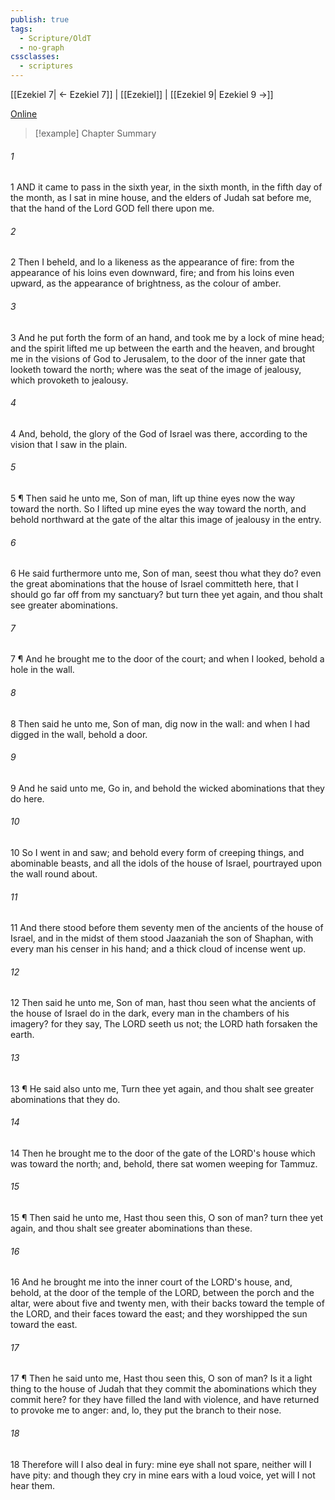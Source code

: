 ```yaml
---
publish: true
tags:
  - Scripture/OldT
  - no-graph
cssclasses:
  - scriptures
---
```

[[Ezekiel 7| ← Ezekiel 7]] | [[Ezekiel]] | [[Ezekiel 9| Ezekiel 9 →]]

[Online](https://churchofjesuschrist.org/study/scriptures/ot/ezek/8?lang=eng)

>[!example] Chapter Summary
>
###### 1
1 AND it came to pass in the sixth year, in the sixth month, in the fifth day of the month, as I sat in mine house, and the elders of Judah sat before me, that the hand of the Lord GOD fell there upon me.
###### 2
2 Then I beheld, and lo a likeness as the appearance of fire: from the appearance of his loins even downward, fire; and from his loins even upward, as the appearance of brightness, as the colour of amber.
###### 3
3 And he put forth the form of an hand, and took me by a lock of mine head; and the spirit lifted me up between the earth and the heaven, and brought me in the visions of God to Jerusalem, to the door of the inner gate that looketh toward the north; where was the seat of the image of jealousy, which provoketh to jealousy.
###### 4
4 And, behold, the glory of the God of Israel was there, according to the vision that I saw in the plain.
###### 5
5 ¶ Then said he unto me, Son of man, lift up thine eyes now the way toward the north.  So I lifted up mine eyes the way toward the north, and behold northward at the gate of the altar this image of jealousy in the entry.
###### 6
6 He said furthermore unto me, Son of man, seest thou what they do?  even the great abominations that the house of Israel committeth here, that I should go far off from my sanctuary?  but turn thee yet again, and thou shalt see greater abominations.
###### 7
7 ¶ And he brought me to the door of the court; and when I looked, behold a hole in the wall.
###### 8
8 Then said he unto me, Son of man, dig now in the wall: and when I had digged in the wall, behold a door.
###### 9
9 And he said unto me, Go in, and behold the wicked abominations that they do here.
###### 10
10 So I went in and saw; and behold every form of creeping things, and abominable beasts, and all the idols of the house of Israel, pourtrayed upon the wall round about.
###### 11
11 And there stood before them seventy men of the ancients of the house of Israel, and in the midst of them stood Jaazaniah the son of Shaphan, with every man his censer in his hand; and a thick cloud of incense went up.
###### 12
12 Then said he unto me, Son of man, hast thou seen what the ancients of the house of Israel do in the dark, every man in the chambers of his imagery?  for they say, The LORD seeth us not; the LORD hath forsaken the earth.
###### 13
13 ¶ He said also unto me, Turn thee yet again, and thou shalt see greater abominations that they do.
###### 14
14 Then he brought me to the door of the gate of the LORD's house which was toward the north; and, behold, there sat women weeping for Tammuz.
###### 15
15 ¶ Then said he unto me, Hast thou seen this, O son of man? turn thee yet again, and thou shalt see greater abominations than these.
###### 16
16 And he brought me into the inner court of the LORD's house, and, behold, at the door of the temple of the LORD, between the porch and the altar, were about five and twenty men, with their backs toward the temple of the LORD, and their faces toward the east; and they worshipped the sun toward the east.
###### 17
17 ¶ Then he said unto me, Hast thou seen this, O son of man?  Is it a light thing to the house of Judah that they commit the abominations which they commit here?  for they have filled the land with violence, and have returned to provoke me to anger: and, lo, they put the branch to their nose.
###### 18
18 Therefore will I also deal in fury: mine eye shall not spare, neither will I have pity: and though they cry in mine ears with a loud voice, yet will I not hear them.



